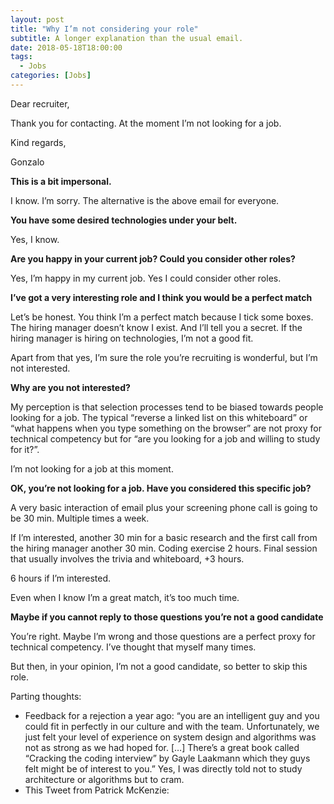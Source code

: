 ```yaml
---
layout: post
title: "Why I’m not considering your role"
subtitle: A longer explanation than the usual email.
date: 2018-05-18T18:00:00
tags:
  - Jobs
categories: [Jobs]
---
```


Dear recruiter,

Thank you for contacting. At the moment I’m not looking for a job.

Kind regards,

Gonzalo

**This is a bit impersonal.**

I know. I’m sorry. The alternative is the above email for everyone.

**You have some desired technologies under your belt.**

Yes, I know.

**Are you happy in your current job? Could you consider other roles?**

Yes, I’m happy in my current job. Yes I could consider other roles.

**I’ve got a very interesting role and I think you would be a perfect match**

Let’s be honest. You think I’m a perfect match because I tick some boxes. The hiring manager doesn’t know I exist. And I’ll tell you a secret. If the hiring manager is hiring on technologies, I’m not a good fit.

Apart from that yes, I’m sure the role you’re recruiting is wonderful, but I’m not interested.

**Why are you not interested?**

My perception is that selection processes tend to be biased towards people looking for a job. The typical “reverse a linked list on this whiteboard” or “what happens when you type something on the browser” are not proxy for technical competency but for “are you looking for a job and willing to study for it?”.

I’m not looking for a job at this moment.

**OK, you’re not looking for a job. Have you considered this specific job?**

A very basic interaction of email plus your screening phone call is going to be 30 min. Multiple times a week.

If I’m interested, another 30 min for a basic research and the first call from the hiring manager another 30 min. Coding exercise 2 hours. Final session that usually involves the trivia and whiteboard, +3 hours.

6 hours if I’m interested.

Even when I know I’m a great match, it’s too much time.

**Maybe if you cannot reply to those questions you’re not a good candidate**

You’re right. Maybe I’m wrong and those questions are a perfect proxy for technical competency. I’ve thought that myself many times.

But then, in your opinion, I’m not a good candidate, so better to skip this role.

Parting thoughts:

- Feedback for a rejection a year ago: “you are an intelligent guy and you could fit in perfectly in our culture and with the team. Unfortunately, we just felt your level of experience on system design and algorithms was not as strong as we had hoped for. […] There’s a great book called “Cracking the coding interview” by Gayle Laakmann which they guys felt might be of interest to you.” Yes, I was directly told not to study architecture or algorithms but to cram.
- This Tweet from Patrick McKenzie:

> [](https://twitter.com/patio11/status/968959448080302080)
